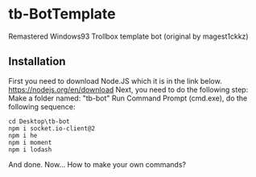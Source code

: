 # tb-BotTemplate
Remastered Windows93 Trollbox template bot (original by magest1ckkz)
## Installation
First you need to download Node.JS which it is in the link below.
https://nodejs.org/en/download
Next, you need to do the following step:
Make a folder named: "tb-bot"
Run Command Prompt (cmd.exe), do the following sequence:
```text
cd Desktop\tb-bot
npm i socket.io-client@2
npm i he
npm i moment
npm i lodash
```
And done. Now... How to make your own commands?
## 
